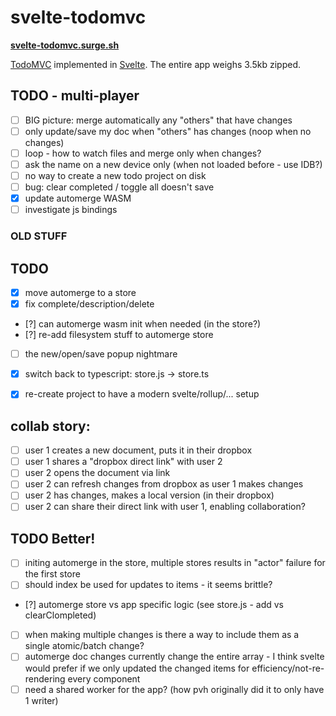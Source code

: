 # svelte-todomvc

**[svelte-todomvc.surge.sh](http://svelte-todomvc.surge.sh/)**

[TodoMVC](http://todomvc.com/) implemented in [Svelte](https://github.com/sveltejs/svelte). The entire app weighs 3.5kb zipped.

## TODO - multi-player

- [ ] BIG picture: merge automatically any "others" that have changes
- [ ] only update/save my doc when "others" has changes (noop when no changes)
- [ ] loop - how to watch files and merge only when changes?
- [ ] ask the name on a new device only (when not loaded before - use IDB?)
- [ ] no way to create a new todo project on disk
- [ ] bug: clear completed / toggle all doesn't save
- [x] update automerge WASM
- [ ] investigate js bindings

### OLD STUFF

## TODO

- [x] move automerge to a store
- [x] fix complete/description/delete
- [?] can automerge wasm init when needed (in the store?)
- [?] re-add filesystem stuff to automerge store
- [ ] the new/open/save popup nightmare
- [x] switch back to typescript: store.js -> store.ts
- [x] re-create project to have a modern svelte/rollup/... setup


## collab story:

- [ ] user 1 creates a new document, puts it in their dropbox
- [ ] user 1 shares a "dropbox direct link" with user 2
- [ ] user 2 opens the document via link
- [ ] user 2 can refresh changes from dropbox as user 1 makes changes
- [ ] user 2 has changes, makes a local version (in their dropbox)
- [ ] user 2 can share their direct link with user 1, enabling collaboration?

## TODO Better!
- [ ] initing automerge in the store, multiple stores results in "actor" failure for the first store
- [ ] should index be used for updates to items - it seems brittle?
- [?] automerge store vs app specific logic (see store.js - add vs clearClompleted)
- [ ] when making multiple changes is there a way to include them as a single atomic/batch change?
- [ ] automerge doc changes currently change the entire array - I think svelte would prefer if we only updated the changed items for efficiency/not-re-rendering every component
- [ ] need a shared worker for the app? (how pvh originally did it to only have 1 writer)
